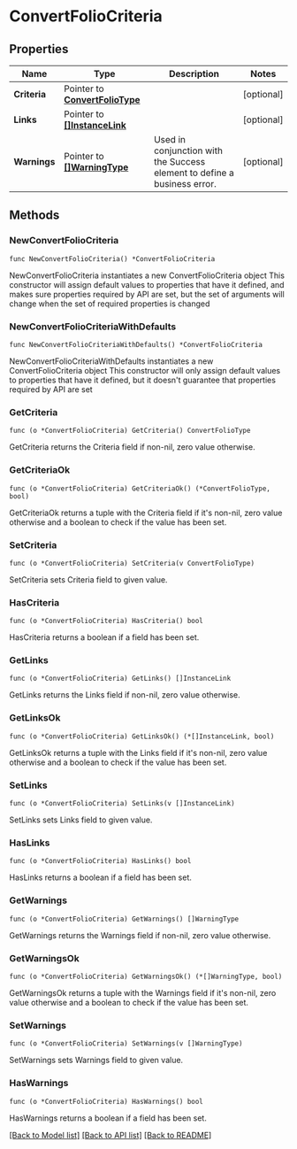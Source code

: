 # ConvertFolioCriteria

## Properties

Name | Type | Description | Notes
------------ | ------------- | ------------- | -------------
**Criteria** | Pointer to [**ConvertFolioType**](ConvertFolioType.md) |  | [optional] 
**Links** | Pointer to [**[]InstanceLink**](InstanceLink.md) |  | [optional] 
**Warnings** | Pointer to [**[]WarningType**](WarningType.md) | Used in conjunction with the Success element to define a business error. | [optional] 

## Methods

### NewConvertFolioCriteria

`func NewConvertFolioCriteria() *ConvertFolioCriteria`

NewConvertFolioCriteria instantiates a new ConvertFolioCriteria object
This constructor will assign default values to properties that have it defined,
and makes sure properties required by API are set, but the set of arguments
will change when the set of required properties is changed

### NewConvertFolioCriteriaWithDefaults

`func NewConvertFolioCriteriaWithDefaults() *ConvertFolioCriteria`

NewConvertFolioCriteriaWithDefaults instantiates a new ConvertFolioCriteria object
This constructor will only assign default values to properties that have it defined,
but it doesn't guarantee that properties required by API are set

### GetCriteria

`func (o *ConvertFolioCriteria) GetCriteria() ConvertFolioType`

GetCriteria returns the Criteria field if non-nil, zero value otherwise.

### GetCriteriaOk

`func (o *ConvertFolioCriteria) GetCriteriaOk() (*ConvertFolioType, bool)`

GetCriteriaOk returns a tuple with the Criteria field if it's non-nil, zero value otherwise
and a boolean to check if the value has been set.

### SetCriteria

`func (o *ConvertFolioCriteria) SetCriteria(v ConvertFolioType)`

SetCriteria sets Criteria field to given value.

### HasCriteria

`func (o *ConvertFolioCriteria) HasCriteria() bool`

HasCriteria returns a boolean if a field has been set.

### GetLinks

`func (o *ConvertFolioCriteria) GetLinks() []InstanceLink`

GetLinks returns the Links field if non-nil, zero value otherwise.

### GetLinksOk

`func (o *ConvertFolioCriteria) GetLinksOk() (*[]InstanceLink, bool)`

GetLinksOk returns a tuple with the Links field if it's non-nil, zero value otherwise
and a boolean to check if the value has been set.

### SetLinks

`func (o *ConvertFolioCriteria) SetLinks(v []InstanceLink)`

SetLinks sets Links field to given value.

### HasLinks

`func (o *ConvertFolioCriteria) HasLinks() bool`

HasLinks returns a boolean if a field has been set.

### GetWarnings

`func (o *ConvertFolioCriteria) GetWarnings() []WarningType`

GetWarnings returns the Warnings field if non-nil, zero value otherwise.

### GetWarningsOk

`func (o *ConvertFolioCriteria) GetWarningsOk() (*[]WarningType, bool)`

GetWarningsOk returns a tuple with the Warnings field if it's non-nil, zero value otherwise
and a boolean to check if the value has been set.

### SetWarnings

`func (o *ConvertFolioCriteria) SetWarnings(v []WarningType)`

SetWarnings sets Warnings field to given value.

### HasWarnings

`func (o *ConvertFolioCriteria) HasWarnings() bool`

HasWarnings returns a boolean if a field has been set.


[[Back to Model list]](../README.md#documentation-for-models) [[Back to API list]](../README.md#documentation-for-api-endpoints) [[Back to README]](../README.md)


